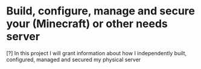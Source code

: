# Build, configure, manage and secure your (Minecraft) or other needs server

[?] In this project I will grant information about how I independently built, configured, managed and secured my physical server

##
